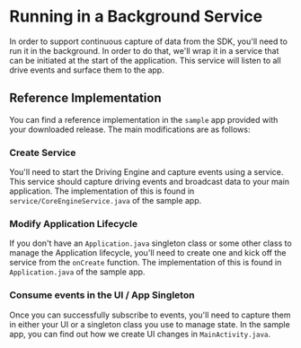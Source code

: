 # Running in a Background Service
In order to support continuous capture of data from the SDK, you'll need to run it in the background. In order to do that, we'll wrap it in a service that can be initiated at the start of the application. This service will listen to all drive events and surface them to the app.

## Reference Implementation
You can find a reference implementation in the `sample` app provided with your downloaded release. The main modifications are as follows:

### Create Service
You'll need to start the Driving Engine and capture events using a service. This service should capture driving events and broadcast data to your main application. The implementation of this is found in `service/CoreEngineService.java` of the sample app.

### Modify Application Lifecycle
If you don't have an `Application.java` singleton class or some other class to manage the Application lifecycle, you'll need to create one and kick off the service from the `onCreate` function. The implementation of this is found in `Application.java` of the sample app.

### Consume events in the UI / App Singleton
Once you can successfully subscribe to events, you'll need to capture them in either your UI or a singleton class you use to manage state. In the sample app, you can find out how we create UI changes in `MainActivity.java`.
